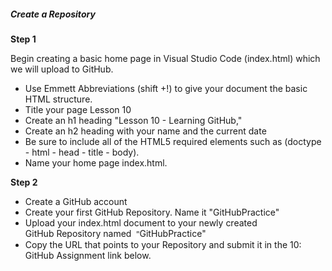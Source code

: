 <h5>Create&nbsp;a Repository</h5>
<p><strong>Step 1<br /></strong></p>
<p>Begin creating a basic home page in Visual Studio Code (index.html) which we will upload to GitHub.</p>
<ul>
<li>Use Emmett Abbreviations (shift +!) to give your document the basic HTML structure.</li>
<li>Title your page Lesson 10</li>
<li>Create an h1 heading "Lesson 10 - Learning GitHub,"</li>
<li>Create an h2 heading with your name and the current date</li>
<li>Be sure to include all of the HTML5 required elements such as (doctype - html - head - title - body).</li>
<li>Name your home page index.html.&nbsp;</li>
</ul>
<p><strong>Step 2<br /></strong></p>
<ul>
<li>Create a GitHub&nbsp;account</li>
<li>Create your first GitHub Repository. Name it "GitHubPractice"</li>
<li>Upload your index.html&nbsp;document to your newly created GitHub&nbsp;Repository named&nbsp; <span style="color: #000000; font-family: 'Open Sans', sans-serif; font-size: 13px; font-style: normal; font-variant-ligatures: normal; font-variant-caps: normal; font-weight: 400; letter-spacing: normal; orphans: 2; text-align: left; text-indent: 0px; text-transform: none; white-space: normal; widows: 2; word-spacing: 0px; -webkit-text-stroke-width: 0px; background-color: #ffffff; text-decoration-style: initial; text-decoration-color: initial; display: inline !important; float: none;">"</span>GitHubPractice"</li>
<li>Copy the URL that points to your Repository and submit it in the 10: GitHub&nbsp;Assignment link below.</li>
</ul>
<p><a href="https://www.youtube.com/embed/JBW6-5_RhUU
>Refer to this tutorial&nbsp;video for further GitHub&nbsp;instructions:</p></a>
